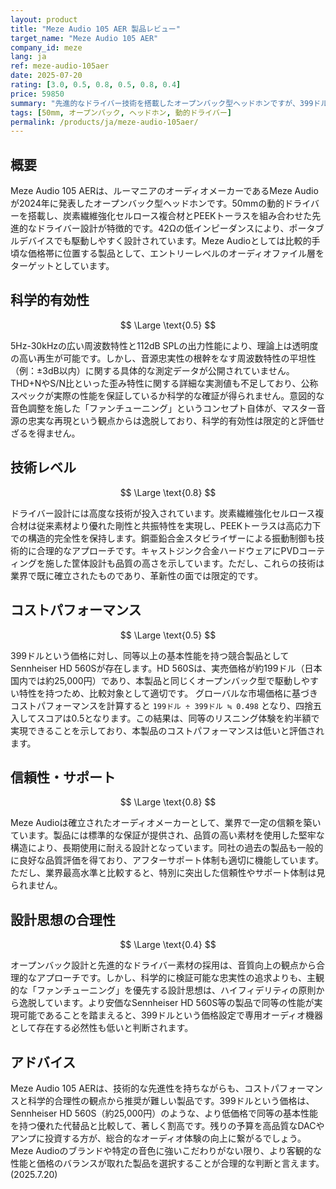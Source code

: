 ```yaml
---
layout: product
title: "Meze Audio 105 AER 製品レビュー"
target_name: "Meze Audio 105 AER"
company_id: meze
lang: ja
ref: meze-audio-105aer
date: 2025-07-20
rating: [3.0, 0.5, 0.8, 0.5, 0.8, 0.4]
price: 59850
summary: "先進的なドライバー技術を搭載したオープンバック型ヘッドホンですが、399ドルという価格設定に対してコストパフォーマンスに大きな課題があります。"
tags: [50mm, オープンバック, ヘッドホン, 動的ドライバー]
permalink: /products/ja/meze-audio-105aer/
---
```

## 概要

Meze Audio 105 AERは、ルーマニアのオーディオメーカーであるMeze Audioが2024年に発表したオープンバック型ヘッドホンです。50mmの動的ドライバーを搭載し、炭素繊維強化セルロース複合材とPEEKトーラスを組み合わせた先進的なドライバー設計が特徴的です。42Ωの低インピーダンスにより、ポータブルデバイスでも駆動しやすく設計されています。Meze Audioとしては比較的手頃な価格帯に位置する製品として、エントリーレベルのオーディオファイル層をターゲットとしています。

## 科学的有効性

$$ \Large \text{0.5} $$

5Hz-30kHzの広い周波数特性と112dB SPLの出力性能により、理論上は透明度の高い再生が可能です。しかし、音源忠実性の根幹をなす周波数特性の平坦性（例：±3dB以内）に関する具体的な測定データが公開されていません。THD+NやS/N比といった歪み特性に関する詳細な実測値も不足しており、公称スペックが実際の性能を保証しているか科学的な確証が得られません。意図的な音色調整を施した「ファンチューニング」というコンセプト自体が、マスター音源の忠実な再現という観点からは逸脱しており、科学的有効性は限定的と評価せざるを得ません。

## 技術レベル

$$ \Large \text{0.8} $$

ドライバー設計には高度な技術が投入されています。炭素繊維強化セルロース複合材は従来素材より優れた剛性と共振特性を実現し、PEEKトーラスは高応力下での構造的完全性を保持します。銅亜鉛合金スタビライザーによる振動制御も技術的に合理的なアプローチです。キャストジンク合金ハードウェアにPVDコーティングを施した筐体設計も品質の高さを示しています。ただし、これらの技術は業界で既に確立されたものであり、革新性の面では限定的です。

## コストパフォーマンス

$$ \Large \text{0.5} $$

399ドルという価格に対し、同等以上の基本性能を持つ競合製品としてSennheiser HD 560Sが存在します。HD 560Sは、実売価格が約199ドル（日本国内では約25,000円）であり、本製品と同じくオープンバック型で駆動しやすい特性を持つため、比較対象として適切です。
グローバルな市場価格に基づきコストパフォーマンスを計算すると `199ドル ÷ 399ドル ≒ 0.498` となり、四捨五入してスコアは0.5となります。この結果は、同等のリスニング体験を約半額で実現できることを示しており、本製品のコストパフォーマンスは低いと評価されます。

## 信頼性・サポート

$$ \Large \text{0.8} $$

Meze Audioは確立されたオーディオメーカーとして、業界で一定の信頼を築いています。製品には標準的な保証が提供され、品質の高い素材を使用した堅牢な構造により、長期使用に耐える設計となっています。同社の過去の製品も一般的に良好な品質評価を得ており、アフターサポート体制も適切に機能しています。ただし、業界最高水準と比較すると、特別に突出した信頼性やサポート体制は見られません。

## 設計思想の合理性

$$ \Large \text{0.4} $$

オープンバック設計と先進的なドライバー素材の採用は、音質向上の観点から合理的なアプローチです。しかし、科学的に検証可能な忠実性の追求よりも、主観的な「ファンチューニング」を優先する設計思想は、ハイフィデリティの原則から逸脱しています。より安価なSennheiser HD 560S等の製品で同等の性能が実現可能であることを踏まえると、399ドルという価格設定で専用オーディオ機器として存在する必然性も低いと判断されます。

## アドバイス

Meze Audio 105 AERは、技術的な先進性を持ちながらも、コストパフォーマンスと科学的合理性の観点から推奨が難しい製品です。399ドルという価格は、Sennheiser HD 560S（約25,000円）のような、より低価格で同等の基本性能を持つ優れた代替品と比較して、著しく割高です。残りの予算を高品質なDACやアンプに投資する方が、総合的なオーディオ体験の向上に繋がるでしょう。Meze Audioのブランドや特定の音色に強いこだわりがない限り、より客観的な性能と価格のバランスが取れた製品を選択することが合理的な判断と言えます。
(2025.7.20)